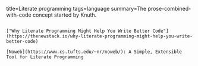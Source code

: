title=Literate programming
tags=language
summary=The prose-combined-with-code concept started by Knuth.
~~~~~~

["Why Literate Programming Might Help You Write Better Code"](https://thenewstack.io/why-literate-programming-might-help-you-write-better-code)

[Noweb](https://www.cs.tufts.edu/~nr/noweb/): A Simple, Extensible Tool for Literate Programming

